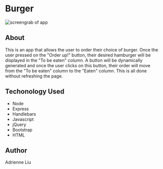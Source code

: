 # Burger
![screengrab of app](/public/assets/img/burger.gif)

## About
This is an app that allows the user to order their choice of burger. Once the user pressed on the "Order up!" button, their desired hamburger will be displayed in the "To be eaten" column. A button will be dynamically generated and once the user clicks on this button, their order will move from the "To be eaten" column to the "Eaten" column. This is all done without refreshing the page. 

## Techonology Used
- Node 
- Express
- Handlebars
- Javascript
- jQuery
- Bootstrap
- HTML 



## Author 
Adrienne Liu 